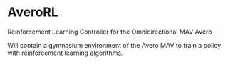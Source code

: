 # AveroRL
Reinforcement Learning Controller for the Omnidirectional MAV Avero

Will contain a gymnasium environment of the Avero MAV to train a policy with reinforcement learning algorithms.
